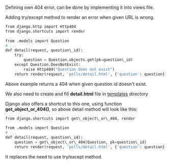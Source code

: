 


  
Defining own 404 error, can be done by implementing it into views file.  
  
Adding try/except method to render an error when given URL is wrong.  
  

```python
from django.http import Http404  
from django.shortcuts import render  
  
from .models import Question  
# ...  
def detail(request, question\_id):  
    try:  
        question = Question.objects.get(pk=question\_id)  
    except Question.DoesNotExist:  
        raise Http404("Question does not exist")  
    return render(request, 'polls/detail.html', {'question': question})
```
  
  
Above example returns a 404 when given question id doesn't exist.  
  
We also need to create and fill **detail.html** file in [templates](Programming--Python--10._Django--10.4_Views--10.4.3_Templates.html#example) directory  
  
Django also offers a shortcut to this one, using function **get\_object\_or\_404()**, so above detail method will look like this:  
  

```python
from django.shortcuts import get\_object\_or\_404, render  
  
from .models import Question  
# ...  
def detail(request, question\_id):  
    question = get\_object\_or\_404(Question, pk=question\_id)  
    return render(request, 'polls/detail.html', {'question': question})
```
  
  
It replaces the need to use try/except method.